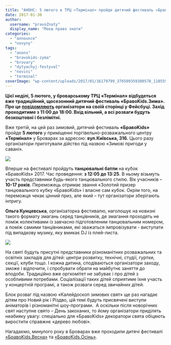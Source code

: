 ```yaml
---
title: "АНОНС: 5 лютого в ТРЦ «Термінал» пройде дитячий фестиваль «БравоKids.Зима»"
date: 2017-01-30
author: 
  username: "pravoZnaty"
  display_name: "Маєш право знати"
categories: 
  - "announce"
  - "novyny"
tags: 
  - "anons"
  - "bravokids-zyma"
  - "brovary"
  - "dytyachyj-festyval"
  - "novini"
  - "terminal"
coverImage: "wp-content/uploads/2017/01/16179799_376509359380578_118559884330725059_o.jpg"
---
```


**Цієї неділі, 5 лютого, у броварському ТРЦ «Термінал» відбудеться вже традиційний, щосезонний дитячий фестиваль «БравоKids.Зима». Про це [повідомляють](https://www.facebook.com/bravokidsbrovary/) організатори на своїй сторінці у Фейсбуці. Захід проходитиме з 11:00 до 18:00. Вхід вільний, а всі розваги будуть безкоштовні і безлімітні.**

Вже третій, на цей раз зимовий, дитячий фестиваль **«БравоKids»** пройде **5 лютого** у приміщенні торгівельно-розважального центру **«Термінал»** у Броварах за адресою: **вул.Київська, 316.** Цього разу організатори приготували дійство під назвою «Зимові пригоди у савані».

[![](https://mpz.brovary.org/wp-content/uploads/2017/01/16114583_375262942838553_2303271233068522978_n.jpg)](https://mpz.brovary.org/wp-content/uploads/2017/01/16114583_375262942838553_2303271233068522978_n.jpg)

Вперше на фестивалі пройдуть **танцювальні батли** на кубок «БравоKids» 2017. Час проведення: **з 12:05 до 13:25**. В ньому візьмуть участь представники будь-якого танцювального стилю. Вік учасників – **10-17 років**. Переможець отримає звання «Золотий призер танцювального кубку «БравоKids» і власне сам кубок. Окрім того, на переможця чекає цінний приз, але який – тут організатори зберігають інтригу.

**Ольга Кунцевська**, організаторка фестивалю, наголошує на новизні такого формату змагань серед танцівників, де змагання проходять не поміж колективами із завчасно підготовленим танцювальним номером, а поміж самими танцівниками, які зважаться імпровізувати - виступати під випадкову музику, яку вмикає DJ із плей-листа.

[![](https://mpz.brovary.org/wp-content/uploads/2017/01/16195318_375818419449672_5170389422917546884_n.jpg)](https://mpz.brovary.org/wp-content/uploads/2017/01/16195318_375818419449672_5170389422917546884_n.jpg)

На святі будуть присутні представники різноманітних розважальних та освітніх закладів для дітей: центри розвитку, технічні, студії, гуртки, секції, клуби тощо. І кожна дитина, сподіваються організатори заходу, зможе і відпочити, і спробувати обрати на майбутнє заняття до вподоби. Традиційно вже оргкомітет не забуває і про дітей з особливими потребами. Соціалізації таких дітей сприятиме їхня участь у концертній програмі, а також розваги серед звичайних дітей.

Блок розваг під назвою «Калейдоскоп зимових свят» ще раз нагадає дітям про Новий рік і Різдво, цій темі будуть присвячені виступи аніматорів і різноманітні шоу-програми.  А оскільки після новорічних свят наступне свято – День закоханих, то йому організатори приділять неабияку увагу: спеціально для «БравоKids» декоратори свята обіцяють виростити справжнє «дерево любові».

Нагадаємо, минулого року в Броварах вже проходили дитячі фестивалі [«БравоKids.Весна»](https://mpz.brovary.org/bravokids-vesna-fotoreportazh-z-dytyachogo-festyvalyu-v-terminali/) та [«БравоKids.Осінь»](https://mpz.brovary.org/u-brovarah-vidbuvsya-ii-dytyachyj-festyval-bravokids/).
